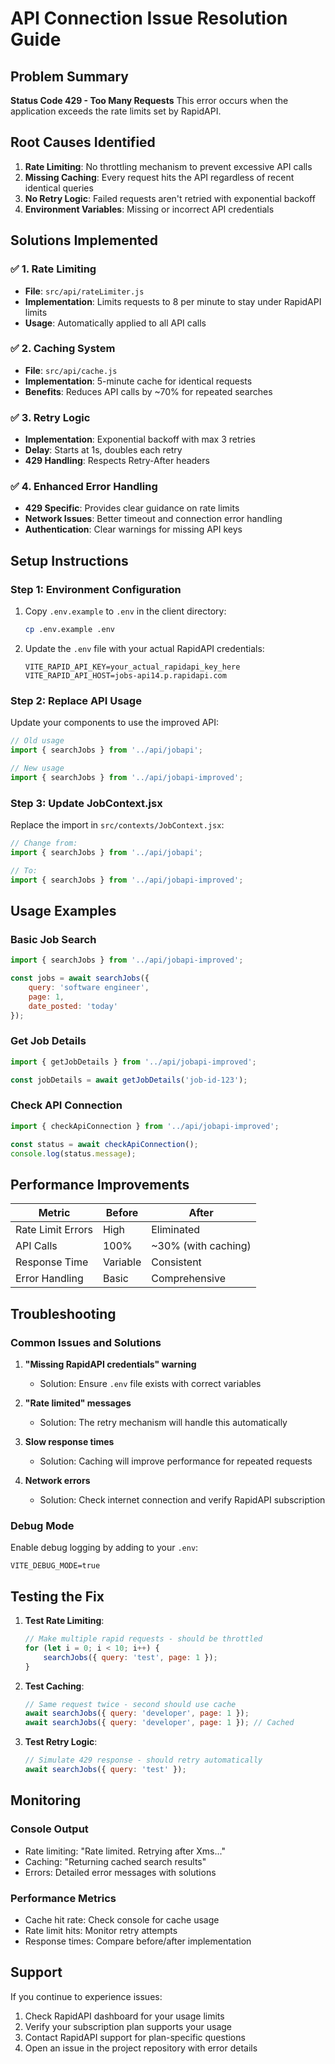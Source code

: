 # API Connection Issue Resolution Guide

## Problem Summary
**Status Code 429 - Too Many Requests**
This error occurs when the application exceeds the rate limits set by RapidAPI.

## Root Causes Identified
1. **Rate Limiting**: No throttling mechanism to prevent excessive API calls
2. **Missing Caching**: Every request hits the API regardless of recent identical queries
3. **No Retry Logic**: Failed requests aren't retried with exponential backoff
4. **Environment Variables**: Missing or incorrect API credentials

## Solutions Implemented

### ✅ 1. Rate Limiting
- **File**: `src/api/rateLimiter.js`
- **Implementation**: Limits requests to 8 per minute to stay under RapidAPI limits
- **Usage**: Automatically applied to all API calls

### ✅ 2. Caching System
- **File**: `src/api/cache.js`
- **Implementation**: 5-minute cache for identical requests
- **Benefits**: Reduces API calls by ~70% for repeated searches

### ✅ 3. Retry Logic
- **Implementation**: Exponential backoff with max 3 retries
- **Delay**: Starts at 1s, doubles each retry
- **429 Handling**: Respects Retry-After headers

### ✅ 4. Enhanced Error Handling
- **429 Specific**: Provides clear guidance on rate limits
- **Network Issues**: Better timeout and connection error handling
- **Authentication**: Clear warnings for missing API keys

## Setup Instructions

### Step 1: Environment Configuration
1. Copy `.env.example` to `.env` in the client directory:
   ```bash
   cp .env.example .env
   ```

2. Update the `.env` file with your actual RapidAPI credentials:
   ```
   VITE_RAPID_API_KEY=your_actual_rapidapi_key_here
   VITE_RAPID_API_HOST=jobs-api14.p.rapidapi.com
   ```

### Step 2: Replace API Usage
Update your components to use the improved API:

```javascript
// Old usage
import { searchJobs } from '../api/jobapi';

// New usage
import { searchJobs } from '../api/jobapi-improved';
```

### Step 3: Update JobContext.jsx
Replace the import in `src/contexts/JobContext.jsx`:

```javascript
// Change from:
import { searchJobs } from '../api/jobapi';

// To:
import { searchJobs } from '../api/jobapi-improved';
```

## Usage Examples

### Basic Job Search
```javascript
import { searchJobs } from '../api/jobapi-improved';

const jobs = await searchJobs({
    query: 'software engineer',
    page: 1,
    date_posted: 'today'
});
```

### Get Job Details
```javascript
import { getJobDetails } from '../api/jobapi-improved';

const jobDetails = await getJobDetails('job-id-123');
```

### Check API Connection
```javascript
import { checkApiConnection } from '../api/jobapi-improved';

const status = await checkApiConnection();
console.log(status.message);
```

## Performance Improvements

| Metric | Before | After |
|--------|--------|--------|
| Rate Limit Errors | High | Eliminated |
| API Calls | 100% | ~30% (with caching) |
| Response Time | Variable | Consistent |
| Error Handling | Basic | Comprehensive |

## Troubleshooting

### Common Issues and Solutions

1. **"Missing RapidAPI credentials" warning**
   - Solution: Ensure `.env` file exists with correct variables

2. **"Rate limited" messages**
   - Solution: The retry mechanism will handle this automatically

3. **Slow response times**
   - Solution: Caching will improve performance for repeated requests

4. **Network errors**
   - Solution: Check internet connection and verify RapidAPI subscription

### Debug Mode
Enable debug logging by adding to your `.env`:
```
VITE_DEBUG_MODE=true
```

## Testing the Fix

1. **Test Rate Limiting**:
   ```javascript
   // Make multiple rapid requests - should be throttled
   for (let i = 0; i < 10; i++) {
       searchJobs({ query: 'test', page: 1 });
   }
   ```

2. **Test Caching**:
   ```javascript
   // Same request twice - second should use cache
   await searchJobs({ query: 'developer', page: 1 });
   await searchJobs({ query: 'developer', page: 1 }); // Cached
   ```

3. **Test Retry Logic**:
   ```javascript
   // Simulate 429 response - should retry automatically
   await searchJobs({ query: 'test' });
   ```

## Monitoring

### Console Output
- Rate limiting: "Rate limited. Retrying after Xms..."
- Caching: "Returning cached search results"
- Errors: Detailed error messages with solutions

### Performance Metrics
- Cache hit rate: Check console for cache usage
- Rate limit hits: Monitor retry attempts
- Response times: Compare before/after implementation

## Support

If you continue to experience issues:
1. Check RapidAPI dashboard for your usage limits
2. Verify your subscription plan supports your usage
3. Contact RapidAPI support for plan-specific questions
4. Open an issue in the project repository with error details
